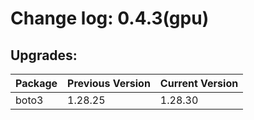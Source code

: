 # Change log: 0.4.3(gpu)

## Upgrades: 

Package | Previous Version | Current Version
---|---|---
boto3|1.28.25|1.28.30
